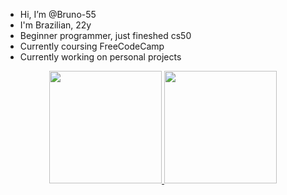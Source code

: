 - Hi, I’m @Bruno-55
- I'm Brazilian, 22y 
- Beginner programmer, just fineshed cs50
- Currently coursing FreeCodeCamp
- Currently working on personal projects

<div align="center">
  <a href="😁https://github.com/JefersonSilvaAbdon😁">
  <img height="180em" src="https://github-readme-stats.vercel.app/api?username=😁JefersonSilvaAbdon😁&show_icons=true&theme= 😂 prussian 😂 &include_all_commits=true&count_private=true"/>
  <img height="180em" src="https://github-readme-stats.vercel.app/api/top-langs/?username=😁JefersonSilvaAbdon😁&layout=compact&langs_count=7&theme= 😂 prussian 😂 "/>
</div>
